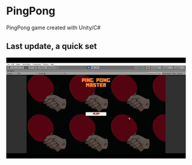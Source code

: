 # PingPong
PingPong game created with Unity/C#

## Last update, a quick set

![Quick set](pingpongtest.gif)
